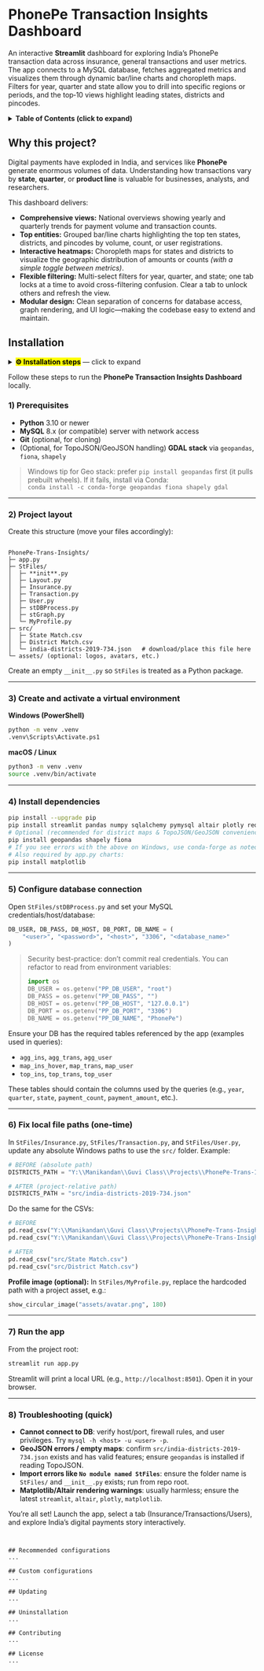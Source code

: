# PhonePe Transaction Insights Dashboard

An interactive **Streamlit** dashboard for exploring India’s PhonePe transaction data across insurance, general transactions and user metrics. The app connects to a MySQL database, fetches aggregated metrics and visualizes them through dynamic bar/line charts and choropleth maps. Filters for year, quarter and state allow you to drill into specific regions or periods, and the top‑10 views highlight leading states, districts and pincodes.

<details>
  <summary><strong>Table of Contents (click to expand)</strong></summary>

- [Why this project?](#why-this-project)
- [Installation](#installation)
- [Recommended configurations](#recommended-configurations)
- [Custom configurations](#custom-configurations)
- [Updating](#updating)
- [Uninstallation](#uninstallation)
- [Contributing](#contributing)
- [License](#license)

</details>

## Why this project?

Digital payments have exploded in India, and services like **PhonePe** generate enormous volumes of data. Understanding how transactions vary by **state**, **quarter**, or **product line** is valuable for businesses, analysts, and researchers.

This dashboard delivers:

- **Comprehensive views:** National overviews showing yearly and quarterly trends for payment volume and transaction counts.
- **Top entities:** Grouped bar/line charts highlighting the top ten states, districts, and pincodes by volume, count, or user registrations.
- **Interactive heatmaps:** Choropleth maps for states and districts to visualize the geographic distribution of amounts or counts *(with a simple toggle between metrics)*.
- **Flexible filtering:** Multi-select filters for year, quarter, and state; one tab locks at a time to avoid cross-filtering confusion. Clear a tab to unlock others and refresh the view.
- **Modular design:** Clean separation of concerns for database access, graph rendering, and UI logic—making the codebase easy to extend and maintain.


## Installation

<details>
  <summary><strong><mark>⚙️ Installation steps</mark></strong> — click to expand</summary>

- [1) Prerequisites](#1-prerequisites)
- [2) Project layout](#2-project-layout)
- [3) Create and activate a virtual environment](#3-create-and-activate-a-virtual-environment)
- [4) Install dependencies](#4-install-dependencies)
- [5) Configure database connection](#5-configure-database-connection)
- [6) Fix local file paths (one-time)](#6-fix-local-file-paths-one-time)
- [7) Run the app](#7-run-the-app)
- [8) Troubleshooting (quick)](#8-troubleshooting-quick)

</details>



Follow these steps to run the **PhonePe Transaction Insights Dashboard** locally.

### 1) Prerequisites
- **Python** 3.10 or newer
- **MySQL** 8.x (or compatible) server with network access
- **Git** (optional, for cloning)
- (Optional, for TopoJSON/GeoJSON handling) **GDAL stack** via `geopandas`, `fiona`, `shapely`

> Windows tip for Geo stack: prefer `pip install geopandas` first (it pulls prebuilt wheels). If it fails, install via Conda:  
> `conda install -c conda-forge geopandas fiona shapely gdal`

---

### 2) Project layout

Create this structure (move your files accordingly):

```

PhonePe-Trans-Insights/
├─ app.py
├─ StFiles/
│  ├─ **init**.py
│  ├─ Layout.py
│  ├─ Insurance.py
│  ├─ Transaction.py
│  ├─ User.py
│  ├─ stDBProcess.py
│  ├─ stGraph.py
│  └─ MyProfile.py
├─ src/
│  ├─ State Match.csv
│  ├─ District Match.csv
│  └─ india-districts-2019-734.json   # download/place this file here
└─ assets/ (optional: logos, avatars, etc.)

````

Create an empty `__init__.py` so `StFiles` is treated as a Python package.

---

### 3) Create and activate a virtual environment

**Windows (PowerShell)**
```bash
python -m venv .venv
.venv\Scripts\Activate.ps1
````

**macOS / Linux**

```bash
python3 -m venv .venv
source .venv/bin/activate
```

---

### 4) Install dependencies

```bash
pip install --upgrade pip
pip install streamlit pandas numpy sqlalchemy pymysql altair plotly requests
# Optional (recommended for district maps & TopoJSON/GeoJSON convenience)
pip install geopandas shapely fiona
# If you see errors with the above on Windows, use conda-forge as noted in step 1.
# Also required by app.py charts:
pip install matplotlib
```

---

### 5) Configure database connection

Open `StFiles/stDBProcess.py` and set your MySQL credentials/host/database:

```python
DB_USER, DB_PASS, DB_HOST, DB_PORT, DB_NAME = (
    "<user>", "<password>", "<host>", "3306", "<database_name>"
)
```

> Security best-practice: don’t commit real credentials. You can refactor to read from environment variables:
>
> ```python
> import os
> DB_USER = os.getenv("PP_DB_USER", "root")
> DB_PASS = os.getenv("PP_DB_PASS", "")
> DB_HOST = os.getenv("PP_DB_HOST", "127.0.0.1")
> DB_PORT = os.getenv("PP_DB_PORT", "3306")
> DB_NAME = os.getenv("PP_DB_NAME", "PhonePe")
> ```

Ensure your DB has the required tables referenced by the app (examples used in queries):

* `agg_ins`, `agg_trans`, `agg_user`
* `map_ins_hover`, `map_trans`, `map_user`
* `top_ins`, `top_trans`, `top_user`

These tables should contain the columns used by the queries (e.g., `year`, `quarter`, `state`, `payment_count`, `payment_amount`, etc.).

---

### 6) Fix local file paths (one-time)

In `StFiles/Insurance.py`, `StFiles/Transaction.py`, and `StFiles/User.py`, update any absolute Windows paths to use the `src/` folder. Example:

```python
# BEFORE (absolute path)
DISTRICTS_PATH = "Y:\\Manikandan\\Guvi Class\\Projects\\PhonePe-Trans-Insights\\src\\india-districts-2019-734.json"

# AFTER (project-relative path)
DISTRICTS_PATH = "src/india-districts-2019-734.json"
```

Do the same for the CSVs:

```python
# BEFORE
pd.read_csv("Y:\\Manikandan\\Guvi Class\\Projects\\PhonePe-Trans-Insights\\src\\State Match.csv")
pd.read_csv("Y:\\Manikandan\\Guvi Class\\Projects\\PhonePe-Trans-Insights\\src\\District Match.csv")

# AFTER
pd.read_csv("src/State Match.csv")
pd.read_csv("src/District Match.csv")
```

**Profile image (optional):** In `StFiles/MyProfile.py`, replace the hardcoded path with a project asset, e.g.:

```python
show_circular_image("assets/avatar.png", 180)
```

---

### 7) Run the app

From the project root:

```bash
streamlit run app.py
```

Streamlit will print a local URL (e.g., `http://localhost:8501`). Open it in your browser.

---

### 8) Troubleshooting (quick)

* **Cannot connect to DB**: verify host/port, firewall rules, and user privileges. Try `mysql -h <host> -u <user> -p`.
* **GeoJSON errors / empty maps**: confirm `src/india-districts-2019-734.json` exists and has valid features; ensure `geopandas` is installed if reading TopoJSON.
* **Import errors like `No module named StFiles`**: ensure the folder name is `StFiles/` and `__init__.py` exists; run from repo root.
* **Matplotlib/Altair rendering warnings**: usually harmless; ensure the latest `streamlit`, `altair`, `plotly`, `matplotlib`.

You’re all set! Launch the app, select a tab (Insurance/Transactions/Users), and explore India’s digital payments story interactively.

```


## Recommended configurations
...

## Custom configurations
...

## Updating
...

## Uninstallation
...

## Contributing
...

## License
...

